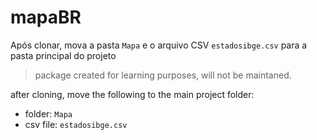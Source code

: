 # mapaBR

Após clonar, mova a pasta `Mapa` e o arquivo CSV `estadosibge.csv` para a pasta principal do projeto



> package created for learning purposes, will not be maintaned.

after cloning, move the following to the main project folder:
- folder: `Mapa` 
- csv file: `estadosibge.csv`
